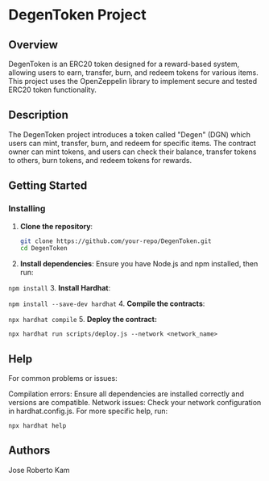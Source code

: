 # DegenToken Project

## Overview

DegenToken is an ERC20 token designed for a reward-based system, allowing users to earn, transfer, burn, and redeem tokens for various items. This project uses the OpenZeppelin library to implement secure and tested ERC20 token functionality.

## Description

The DegenToken project introduces a token called "Degen" (DGN) which users can mint, transfer, burn, and redeem for specific items. The contract owner can mint tokens, and users can check their balance, transfer tokens to others, burn tokens, and redeem tokens for rewards.

## Getting Started

### Installing

1. **Clone the repository**:
   ```bash
   git clone https://github.com/your-repo/DegenToken.git
   cd DegenToken
2. **Install dependencies**:
Ensure you have Node.js and npm installed, then run:

```npm install```
3. **Install Hardhat**:

```npm install --save-dev hardhat```
4. **Compile the contracts**:

```npx hardhat compile```
5. **Deploy the contract:**

```npx hardhat run scripts/deploy.js --network <network_name>```

## Help
For common problems or issues:

Compilation errors: Ensure all dependencies are installed correctly and versions are compatible.
Network issues: Check your network configuration in hardhat.config.js.
For more specific help, run:

```npx hardhat help```

## Authors
Jose Roberto Kam
